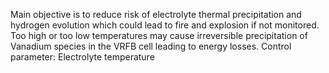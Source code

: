 Main objective is to reduce risk of electrolyte thermal precipitation and hydrogen evolution which could lead to fire and explosion if not monitored. Too high or too low temperatures may cause irreversible precipitation of Vanadium species in the VRFB cell leading to energy losses. 
Control parameter: Electrolyte temperature
